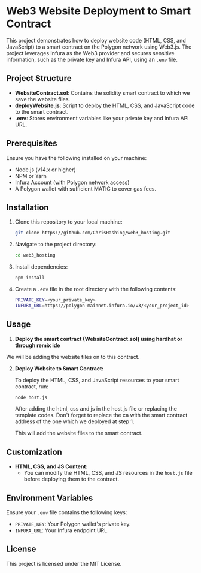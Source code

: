 # Web3 Website Deployment to Smart Contract

This project demonstrates how to deploy website code (HTML, CSS, and JavaScript) to a smart contract on the Polygon network using Web3.js. The project leverages Infura as the Web3 provider and secures sensitive information, such as the private key and Infura API, using an `.env` file.

## Project Structure

- **WebsiteContract.sol**: Contains the solidity smart contract to which we save the website files.
- **deployWebsite.js**: Script to deploy the HTML, CSS, and JavaScript code to the smart contract.
- **.env**: Stores environment variables like your private key and Infura API URL.

## Prerequisites

Ensure you have the following installed on your machine:

- Node.js (v14.x or higher)
- NPM or Yarn
- Infura Account (with Polygon network access)
- A Polygon wallet with sufficient MATIC to cover gas fees.

## Installation

1. Clone this repository to your local machine:
    ```bash
    git clone https://github.com/ChrisHashing/web3_hosting.git
    ```

2. Navigate to the project directory:
    ```bash
    cd web3_hosting
    ```

3. Install dependencies:
    ```bash
    npm install
    ```

4. Create a `.env` file in the root directory with the following contents:
    ```bash
    PRIVATE_KEY=<your_private_key>
    INFURA_URL=https://polygon-mainnet.infura.io/v3/<your_project_id>
    ```

## Usage

1. **Deploy the smart contract (WebsiteContract.sol) using hardhat or through remix ide**

We will be adding the website files on to this contract.

2. **Deploy Website to Smart Contract:**

    To deploy the HTML, CSS, and JavaScript resources to your smart contract, run:
    ```bash
    node host.js
    ```
    After adding the html, css and js in the host.js file or replacing the template codes. Don't forget to replace the ca with the smart contract address of the one which we deployed at step 1.

    This will add the website files to the smart contract.


## Customization
  
- **HTML, CSS, and JS Content:**
  - You can modify the HTML, CSS, and JS resources in the `host.js` file before deploying them to the contract.

## Environment Variables

Ensure your `.env` file contains the following keys:
- `PRIVATE_KEY`: Your Polygon wallet's private key.
- `INFURA_URL`: Your Infura endpoint URL.

## License

This project is licensed under the MIT License.
